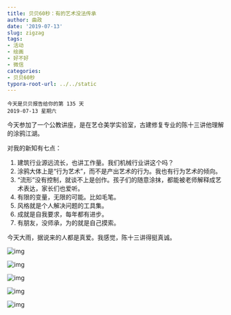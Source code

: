 ```yaml
---
title: 贝贝60秒：有的艺术没法传承
author: 曲政
date: '2019-07-13'
slug: zigzag
tags:
- 活动
- 绘画
- 好不好
- 微信
categories:
- 贝贝60秒
typora-root-url: ../../static
---
```


```
今天是贝贝报告给你的第 135 天
2019-07-13 星期六
```

今天参加了一个公教讲座，是在艺仓美学实验室，古建修复专业的陈十三讲他理解的涂鸦江湖。

对我的新知有七点：

1.  建筑行业源远流长，也讲工作量。我们机械行业讲这个吗？
2.  涂鸦大体上是“行为艺术”，而不是产出艺术的行为。我也有行为艺术的倾向。
3.  “流形”没有控制，就谈不上是创作。孩子们的随意涂抹，都能被老师解释成艺术表达，家长们也爱听。
4.  有限的变量，无限的可能。比如毛笔。
5.  风格就是个人解决问题的工具集。
6.  成就是自我要求，每年都有进步。
7.  有朋友，没师承，为的就是自己摸索。

今天大雨，据说来的人都是真爱。我感觉，陈十三讲得挺真诚。

![img](/images/2019-07-13-%E8%B4%9D%E8%B4%9D60%E7%A7%92%EF%BC%9A%E6%9C%89%E7%9A%84%E8%89%BA%E6%9C%AF%E6%B2%A1%E6%B3%95%E4%BC%A0%E6%89%BF/640-20200416101521189.jpeg)

![img](/images/2019-07-13-%E8%B4%9D%E8%B4%9D60%E7%A7%92%EF%BC%9A%E6%9C%89%E7%9A%84%E8%89%BA%E6%9C%AF%E6%B2%A1%E6%B3%95%E4%BC%A0%E6%89%BF/640-20200416101521154.jpeg)

![img](/images/2019-07-13-%E8%B4%9D%E8%B4%9D60%E7%A7%92%EF%BC%9A%E6%9C%89%E7%9A%84%E8%89%BA%E6%9C%AF%E6%B2%A1%E6%B3%95%E4%BC%A0%E6%89%BF/640-20200416101521196.jpeg)

![img](/images/2019-07-13-%E8%B4%9D%E8%B4%9D60%E7%A7%92%EF%BC%9A%E6%9C%89%E7%9A%84%E8%89%BA%E6%9C%AF%E6%B2%A1%E6%B3%95%E4%BC%A0%E6%89%BF/640-20200416101521160.jpeg)

![img](/images/2019-07-13-%E8%B4%9D%E8%B4%9D60%E7%A7%92%EF%BC%9A%E6%9C%89%E7%9A%84%E8%89%BA%E6%9C%AF%E6%B2%A1%E6%B3%95%E4%BC%A0%E6%89%BF/640-20200416101521183.jpeg)